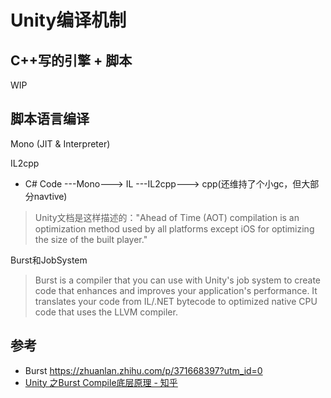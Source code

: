 # Unity编译机制

## C++写的引擎 + 脚本

WIP

## 脚本语言编译

Mono (JIT & Interpreter)


IL2cpp
- C# Code ---Mono---> IL ---IL2cpp---> cpp(还维持了个小gc，但大部分navtive) 
> Unity文档是这样描述的："Ahead of Time (AOT) compilation is an optimization method used by all platforms except iOS for optimizing the size of the built player."

Burst和JobSystem
> Burst is a compiler that you can use with Unity's job system to create code that enhances and improves your application's performance. It translates your code from IL/.NET bytecode to optimized native CPU code that uses the LLVM compiler.

## 参考
- Burst https://zhuanlan.zhihu.com/p/371668397?utm_id=0
- [Unity 之Burst Compile底层原理 - 知乎](https://zhuanlan.zhihu.com/p/623274986)